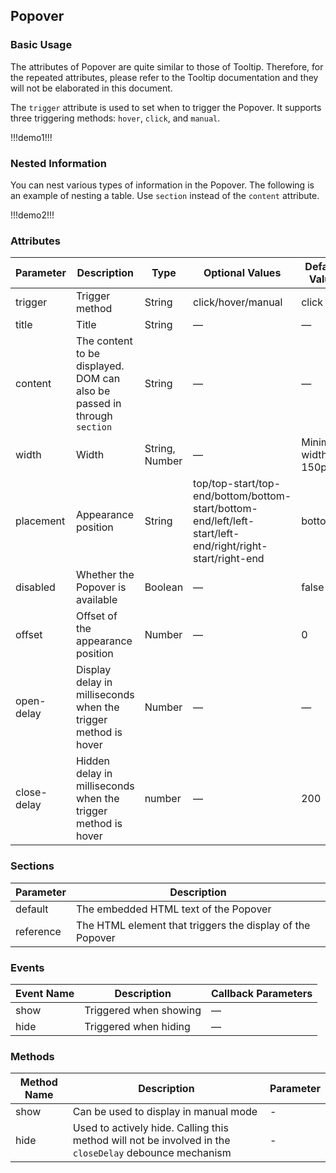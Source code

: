 ## Popover

### Basic Usage

The attributes of Popover are quite similar to those of Tooltip. Therefore, for the repeated attributes, please refer to the Tooltip documentation and they will not be elaborated in this document.

The `trigger` attribute is used to set when to trigger the Popover. It supports three triggering methods: `hover`, `click`, and `manual`.

!!!demo1!!!

### Nested Information

You can nest various types of information in the Popover. The following is an example of nesting a table. Use `section` instead of the `content` attribute.

!!!demo2!!!

### Attributes

| Parameter   | Description                                                              | Type           | Optional Values                                                                                           | Default Value       |
| ----------- | ------------------------------------------------------------------------ | -------------- | --------------------------------------------------------------------------------------------------------- | ------------------- |
| trigger     | Trigger method                                                           | String         | click/hover/manual                                                                                        | click               |
| title       | Title                                                                    | String         | —                                                                                                         | —                   |
| content     | The content to be displayed. DOM can also be passed in through `section` | String         | —                                                                                                         | —                   |
| width       | Width                                                                    | String, Number | —                                                                                                         | Minimum width 150px |
| placement   | Appearance position                                                      | String         | top/top-start/top-end/bottom/bottom-start/bottom-end/left/left-start/left-end/right/right-start/right-end | bottom              |
| disabled    | Whether the Popover is available                                         | Boolean        | —                                                                                                         | false               |
| offset      | Offset of the appearance position                                        | Number         | —                                                                                                         | 0                   |
| open-delay  | Display delay in milliseconds when the trigger method is hover           | Number         | —                                                                                                         | —                   |
| close-delay | Hidden delay in milliseconds when the trigger method is hover            | number         | —                                                                                                         | 200                 |

### Sections

| Parameter | Description                                               |
| --------- | --------------------------------------------------------- |
| default   | The embedded HTML text of the Popover                     |
| reference | The HTML element that triggers the display of the Popover |

### Events

| Event Name | Description            | Callback Parameters |
| ---------- | ---------------------- | ------------------- |
| show       | Triggered when showing | —                   |
| hide       | Triggered when hiding  | —                   |

### Methods

| Method Name | Description                                                                                            | Parameter |
| ----------- | ------------------------------------------------------------------------------------------------------ | --------- |
| show        | Can be used to display in manual mode                                                                  | -         |
| hide        | Used to actively hide. Calling this method will not be involved in the `closeDelay` debounce mechanism | -         |
